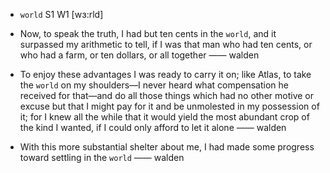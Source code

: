 - `world` S1 W1 [wɜ:rld]



-  Now, to speak the truth, I had but ten cents in the `world`, and it surpassed my arithmetic to tell, if I was that man who had ten cents, or who had a farm, or ten dollars, or all together —— walden

-  To enjoy these advantages I was ready to carry it on; like Atlas, to take the `world` on my shoulders﻿—I never heard what compensation he received for that﻿—and do all those things which had no other motive or excuse but that I might pay for it and be unmolested in my possession of it; for I knew all the while that it would yield the most abundant crop of the kind I wanted, if I could only afford to let it alone —— walden

-  With this more substantial shelter about me, I had made some progress toward settling in the `world` —— walden